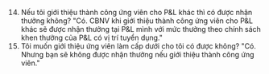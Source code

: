 14. Nếu tôi giới thiệu thành công ứng viên cho P&L khác thì có được nhận thưởng không?	"Có. 
CBNV khi giới thiệu thành công ứng viên cho P&L khác sẽ được nhận thưởng tại P&L mình với mức thưởng theo chính sách khen thưởng của P&L có vị trí tuyển dụng."
15. Tôi muốn giới thiệu ứng viên làm cấp dưới cho tôi có được không?	"Có. 
Nhưng bạn sẽ không được nhận thưởng nếu giới thiệu thành công ứng viên."
